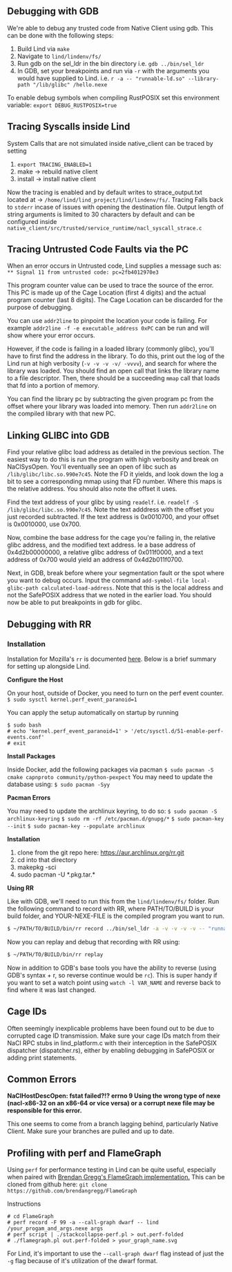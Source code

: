 ## Debugging with GDB
We're able to debug any trusted code from Native Client using gdb. This can be done with the following steps:

1. Build Lind via `make`
1. Navigate to `lind/lindenv/fs/`
1. Run gdb on the sel_ldr in the bin directory i.e. `gdb ../bin/sel_ldr`
1. In GDB, set your breakpoints and run via `-r` with the arguments you would have supplied to Lind. i.e. `r -a -- "runnable-ld.so" --library-path "/lib/glibc" /hello.nexe`

To enable debug symbols when compiling RustPOSIX set this environment variable: `export DEBUG_RUSTPOSIX=true`

## Tracing Syscalls inside Lind

System Calls that are not simulated inside native_client can be traced by setting 
1. `export TRACING_ENABLED=1`
2. make -> rebuild native client
3. install -> install native client

Now the tracing is enabled and by default writes to strace_output.txt located at -> `/home/lind/lind_project/lind/lindenv/fs/`.
Tracing Falls back to `stderr` incase of issues with opening the destination file.
Output length of string arguments is limited to 30 characters by default and can be configured inside `native_client/src/trusted/service_runtime/nacl_syscall_strace.c`


## Tracing Untrusted Code Faults via the PC

When an error occurs in Untrusted code, Lind supplies a message such as: `** Signal 11 from untrusted code: pc=2fb4012970e3`

This program counter value can be used to trace the source of the error. This PC is made up of the Cage Location (first 4 digits) and the actual program counter (last 8 digits). The Cage Location can be discarded for the purpose of debugging.

You can use `addr2line` to pinpoint the location your code is failing. For example `addr2line -f -e executable_address 0xPC` can be run and will show where your error occurs.

However, if the code is failing in a loaded library (commonly glibc), you'll have to first find the address in the library. To do this, print out the log of the Lind run at high verbosity (`-v -v -v -v/ -vvvv`), and search for where the library was loaded. You should find an open call that links the library name to a file descriptor. Then, there should be a succeeding `mmap` call that loads that fd into a portion of memory.

You can find the library pc by subtracting the given program pc from the offset where your library was loaded into memory. Then run `addr2line` on the compiled library with that new PC.

## Linking GLIBC into GDB

Find your relative glibc load address as detailed in the previous section. The easiest way to do this is run the program with high verbosity and break on NaClSysOpen. You'll eventually see an open of libc such as `/lib/glibc/libc.so.990e7c45`. Note the FD it yields, and look down the log a bit to see a corresponding mmap using that FD number. Where this maps is the relative address. You should also note the offset it uses.

Find the text address of your glibc by using `readelf`. i.e. `readelf -S /lib/glibc/libc.so.990e7c45`. Note the text adddress with the offset you just recorded subtracted. If the text address is 0x0010700, and your offset is 0x0010000, use 0x700.

Now, combine the base address for the cage you're failing in, the relative glibc address, and the modified text address. Ie a base address of 0x4d2b00000000, a relative glibc address of 0x011f0000, and a text address of 0x700 would yield an address of 0x4d2b011f0700.

Next, in GDB, break before where your segmentation fault or the spot where you want to debug occurs. Input the command `add-symbol-file local-glibc-path calculated-load-address`. Note that this is the local address and not the SafePOSIX address that we noted in the earlier load.
You should now be able to put breakpoints in gdb for glibc.

## Debugging with RR

### Installation
Installation for Mozilla's `rr` is documented [here](https://github.com/mozilla/rr/wiki/Building-And-Installing). Below is a brief summary for setting up alongside Lind.

**Configure the Host**

On your host, outside of Docker, you need to turn on the perf event counter.
`$ sudo sysctl kernel.perf_event_paranoid=1`

You can apply the setup automatically on startup by running
```
$ sudo bash 
# echo 'kernel.perf_event_paranoid=1' > '/etc/sysctl.d/51-enable-perf-events.conf'
# exit
```
**Install Packages**

Inside Docker, add the following packages via pacman
`$ sudo pacman -S cmake capnproto community/python-pexpect`
You may need to update the database using: 
`$ sudo pacman -Syy`

**Pacman Errors**

You may need to update the archlinux keyring, to do so:
`$ sudo pacman -S archlinux-keyring`
`$ sudo rm -rf /etc/pacman.d/gnupg/*`
`$ sudo pacman-key --init`
`$ sudo pacman-key --populate archlinux`

**Installation**

1. clone from the git repo here: https://aur.archlinux.org/rr.git
2. cd into that directory
3. makepkg -sci
4. sudo pacman -U \*.pkg.tar.\*

**Using RR**

Like with GDB, we'll need to run this from the `lind/lindenv/fs/` folder. Run the following command to record with RR, where PATH/TO/BUILD is your build folder, and YOUR-NEXE-FILE is the compiled program you want to run. 
```bash
$ ~/PATH/TO/BUILD/bin/rr record ../bin/sel_ldr -a -v -v -v -v -- "runnable-ld.so" --library-path "/lib/glibc" /[yourfile.nexe]
```

Now you can replay and debug that recording with RR using: 
```bash
$ ~/PATH/TO/BUILD/bin/rr replay
```
Now in addition to GDB's base tools you have the ability to reverse (using GDB's syntax + r, so reverse continue would be `rc`). This is super handy if you want to set a watch point using `watch -l VAR_NAME` and reverse back to find where it was last changed.

## Cage IDs

Often seemingly inexplicable problems have been found out to be due to corrupted cage ID transmission. Make sure your cage IDs match from their NaCl RPC stubs in lind_platform.c with their interception in the SafePOSIX dispatcher (dispatcher.rs), either by enabling debugging in SafePOSIX or adding print statements.

## Common Errors

**NaClHostDescOpen: fstat failed?!?  errno 9
Using the wrong type of nexe (nacl-x86-32 on an x86-64 or vice versa)
or a corrupt nexe file may be responsible for this error.**

This one seems to come from a branch lagging behind, particularly Native Client. Make sure your branches are pulled and up to date.

## Profiling with perf and FlameGraph

Using `perf` for performance testing in Lind can be quite useful, especially when paired with [Brendan Gregg's FlameGraph implementation.](http://www.brendangregg.com/FlameGraphs/cpuflamegraphs.html#FlameGraph)
This can be cloned from github here: 
`git clone https://github.com/brendangregg/FlameGraph`

Instructions 
```
# cd FlameGraph
# perf record -F 99 -a --call-graph dwarf -- lind /your_progam_and_args.nexe args
# perf script | ./stackcollapse-perf.pl > out.perf-folded
# ./flamegraph.pl out.perf-folded > your_graph_name.svg
```

For Lind, it's important to use the `--call-graph dwarf` flag instead of just the `-g` flag because of it's utilization of the dwarf format.
